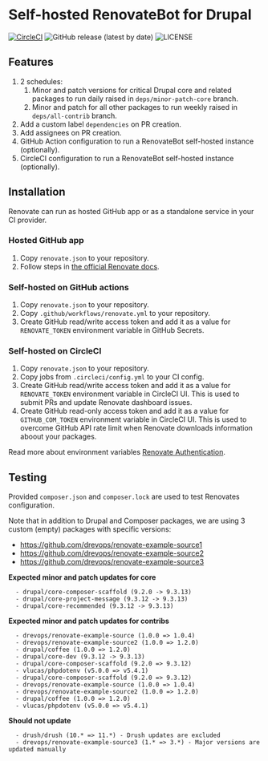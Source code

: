 # Self-hosted RenovateBot for Drupal

[![CircleCI](https://dl.circleci.com/status-badge/img/gh/drevops/renovate-circleci-drupal-example/tree/main.svg?style=shield)](https://dl.circleci.com/status-badge/redirect/gh/drevops/renovate-circleci-drupal-example/tree/main)
![GitHub release (latest by date)](https://img.shields.io/github/v/release/drevops/renovate-circleci-drupal-example)
![LICENSE](https://img.shields.io/github/license/drevops/renovate-circleci-drupal-example)

## Features
1. 2 schedules:
   1. Minor and patch versions for critical Drupal core and related packages to
      run daily raised in `deps/minor-patch-core` branch.
   2. Minor and patch for all other packages to run weekly raised in
      `deps/all-contrib` branch.
2. Add a custom label `dependencies` on PR creation.
3. Add assignees on PR creation.
4. GitHub Action configuration to run a RenovateBot self-hosted instance (optionally).
5. CircleCI configuration to run a RenovateBot self-hosted instance (optionally).

## Installation

Renovate can run as hosted GitHub app or as a standalone service in your CI provider.

### Hosted GitHub app

1. Copy `renovate.json` to your repository.
2. Follow steps in [the official Renovate docs](https://docs.renovatebot.com/getting-started/installing-onboarding/).

### Self-hosted on GitHub actions

1. Copy `renovate.json` to your repository.
2. Copy `.github/workflows/renovate.yml` to your repository.
3. Create GitHub read/write access token and add it as a value for `RENOVATE_TOKEN` environment variable in GitHub Secrets.

### Self-hosted on CircleCI

1. Copy `renovate.json` to your repository.
2. Copy jobs from `.circleci/config.yml` to your CI config.
3. Create GitHub read/write access token and add it as a value for `RENOVATE_TOKEN` environment variable in CircleCI UI. This is used to submit PRs and update Renovate dashboard issues.
4. Create GitHub read-only access token and add it as a value for `GITHUB_COM_TOKEN` environment variable in CircleCI UI. This is used to overcome GitHub API rate limit when Renovate downloads information aboout your packages.

Read more about environment variables [Renovate Authentication](https://docs.renovatebot.com/examples/self-hosting/#circleci).

## Testing

Provided `composer.json` and `composer.lock` are used to test Renovates configuration.

Note that in addition to Drupal and Composer packages, we are using 3 custom (empty) packages with specific versions:
- https://github.com/drevops/renovate-example-source1
- https://github.com/drevops/renovate-example-source2
- https://github.com/drevops/renovate-example-source3

**Expected minor and patch updates for core**

```
  - drupal/core-composer-scaffold (9.2.0 -> 9.3.13)
  - drupal/core-project-message (9.3.12 -> 9.3.13)
  - drupal/core-recommended	(9.3.12 -> 9.3.13)
```

**Expected minor and patch updates for contribs**

```
  - drevops/renovate-example-source (1.0.0 => 1.0.4)
  - drevops/renovate-example-source2 (1.0.0 => 1.2.0)
  - drupal/coffee (1.0.0 => 1.2.0)
  - drupal/core-dev	(9.3.12 -> 9.3.13)
  - drupal/core-composer-scaffold (9.2.0 => 9.3.12)
  - vlucas/phpdotenv (v5.0.0 => v5.4.1)
  - drupal/core-composer-scaffold (9.2.0 => 9.3.12)
  - drevops/renovate-example-source (1.0.0 => 1.0.4)
  - drevops/renovate-example-source2 (1.0.0 => 1.2.0)
  - drupal/coffee (1.0.0 => 1.2.0)
  - vlucas/phpdotenv (v5.0.0 => v5.4.1)
```

**Should not update**

```
  - drush/drush (10.* => 11.*) - Drush updates are excluded
  - drevops/renovate-example-source3 (1.* => 3.*) - Major versions are updated manually
```
